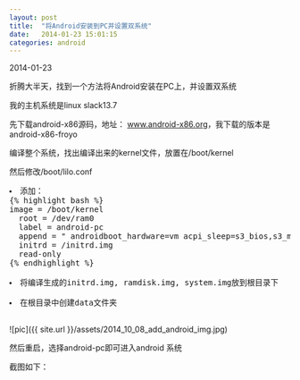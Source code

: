 ```yaml
---
layout: post
title:  "将Android安装到PC并设置双系统"
date:   2014-01-23 15:01:15
categories: android
---
```

2014-01-23 


折腾大半天，找到一个方法将Android安装在PC上，并设置双系统

我的主机系统是linux slack13.7

先下载android-x86源码，地址： <a href="http://www.android-x86.org">www.android-x86.org</a>，我下载的版本是android-x86-froyo

编译整个系统，找出编译出来的kernel文件，放置在/boot/kernel

然后修改/boot/lilo.conf

<pre>
<li>添加：
{% highlight bash %}
image = /boot/kernel
  root = /dev/ram0
  label = android-pc  
  append = " androidboot_hardware=vm acpi_sleep=s3_bios,s3_mode video=-16 SDCARD=sda DEBUG=1"
  initrd = /initrd.img
  read-only
{% endhighlight %} </li>
<li>将编译生成的initrd.img, ramdisk.img, system.img放到根目录下</li>
<li>在根目录中创建data文件夹</li>
</pre>

![pic]({{ site.url }}/assets/2014_10_08_add_android_img.jpg)

然后重启，选择android-pc即可进入android 系统

截图如下：